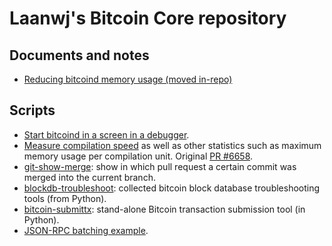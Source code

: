 Laanwj's Bitcoin Core repository
==================================

<!--
In progress
--------------
-->

Documents and notes
--------------------

- [Reducing bitcoind memory usage (moved in-repo)](https://github.com/bitcoin/bitcoin/blob/master/doc/reduce-memory.md)

Scripts
--------

- [Start bitcoind in a screen in a debugger](https://gist.github.com/laanwj/29bc141fb8d10608651c).
- [Measure compilation speed](https://gist.github.com/laanwj/108877a28ec03836568a) as well
 as other statistics such as maximum memory usage per compilation unit. Original
 [PR #6658](https://github.com/bitcoin/bitcoin/issues/6658#issuecomment-144643696).
- [git-show-merge](https://gist.github.com/laanwj/ef8a6dcbb02313442462): show
  in which pull request a certain commit was merged into the current branch.
- [blockdb-troubleshoot](https://github.com/laanwj/blockdb-troubleshoot):
  collected bitcoin block database troubleshooting tools (from Python).
- [bitcoin-submittx](https://github.com/laanwj/bitcoin-submittx):
  stand-alone Bitcoin transaction submission tool (in Python).
- [JSON-RPC batching example](https://gist.github.com/laanwj/f2e0238bd151d5365c07bdd03467588b).

